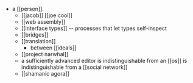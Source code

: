 - a [[person]].
	- [[jacob]] [[joe cool]]
	- [[web assembly]]
	- [[interface types]] -- processes that let types self-inspect
	- [[bridges]]
	- [[translation]]
		- between [[ideals]]
	- [[project narwhal]]
	- a sufficiently advanced editor is indistinguishable from an [[os]] is indistinguishable from a [[social network]]
	- [[shamanic agora]]
